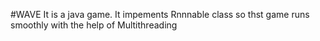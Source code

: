 #WAVE 
It is a java game.
It impements Rnnnable class so thst game runs smoothly with the help of Multithreading
